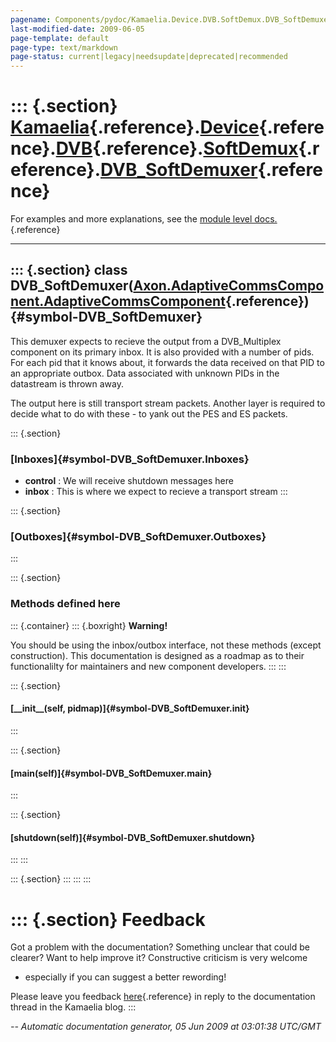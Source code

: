 ```yaml
---
pagename: Components/pydoc/Kamaelia.Device.DVB.SoftDemux.DVB_SoftDemuxer
last-modified-date: 2009-06-05
page-template: default
page-type: text/markdown
page-status: current|legacy|needsupdate|deprecated|recommended
---
```

::: {.section}
[Kamaelia](/Components/pydoc/Kamaelia.html){.reference}.[Device](/Components/pydoc/Kamaelia.Device.html){.reference}.[DVB](/Components/pydoc/Kamaelia.Device.DVB.html){.reference}.[SoftDemux](/Components/pydoc/Kamaelia.Device.DVB.SoftDemux.html){.reference}.[DVB\_SoftDemuxer](/Components/pydoc/Kamaelia.Device.DVB.SoftDemux.DVB_SoftDemuxer.html){.reference}
=====================================================================================================================================================================================================================================================================================================================================================================

For examples and more explanations, see the [module level
docs.](/Components/pydoc/Kamaelia.Device.DVB.SoftDemux.html){.reference}

------------------------------------------------------------------------

::: {.section}
class DVB\_SoftDemuxer([Axon.AdaptiveCommsComponent.AdaptiveCommsComponent](/Docs/Axon/Axon.AdaptiveCommsComponent.AdaptiveCommsComponent.html){.reference}) {#symbol-DVB_SoftDemuxer}
------------------------------------------------------------------------------------------------------------------------------------------------------------

This demuxer expects to recieve the output from a DVB\_Multiplex
component on its primary inbox. It is also provided with a number of
pids. For each pid that it knows about, it forwards the data received on
that PID to an appropriate outbox. Data associated with unknown PIDs in
the datastream is thrown away.

The output here is still transport stream packets. Another layer is
required to decide what to do with these - to yank out the PES and ES
packets.

::: {.section}
### [Inboxes]{#symbol-DVB_SoftDemuxer.Inboxes}

-   **control** : We will receive shutdown messages here
-   **inbox** : This is where we expect to recieve a transport stream
:::

::: {.section}
### [Outboxes]{#symbol-DVB_SoftDemuxer.Outboxes}
:::

::: {.section}
### Methods defined here

::: {.container}
::: {.boxright}
**Warning!**

You should be using the inbox/outbox interface, not these methods
(except construction). This documentation is designed as a roadmap as to
their functionalilty for maintainers and new component developers.
:::
:::

::: {.section}
#### [\_\_init\_\_(self, pidmap)]{#symbol-DVB_SoftDemuxer.__init__}
:::

::: {.section}
#### [main(self)]{#symbol-DVB_SoftDemuxer.main}
:::

::: {.section}
#### [shutdown(self)]{#symbol-DVB_SoftDemuxer.shutdown}
:::
:::

::: {.section}
:::
:::
:::

::: {.section}
Feedback
========

Got a problem with the documentation? Something unclear that could be
clearer? Want to help improve it? Constructive criticism is very welcome
- especially if you can suggest a better rewording!

Please leave you feedback
[here](../../../cgi-bin/blog/blog.cgi?rm=viewpost&nodeid=1142023701){.reference}
in reply to the documentation thread in the Kamaelia blog.
:::

*\-- Automatic documentation generator, 05 Jun 2009 at 03:01:38 UTC/GMT*
